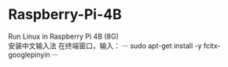 # Raspberry-Pi-4B
Run Linux in Raspberry Pi 4B (8G)<br>
安装中文输入法
在终端窗口，输入：
···
sudo apt-get install -y fcitx-googlepinyin
···
